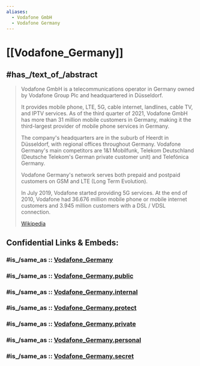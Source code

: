 ```yaml
---
aliases:
  - Vodafone GmbH
  - Vodafone Germany
---
```


# [[Vodafone_Germany]] 


## #has_/text_of_/abstract 

> Vodafone GmbH is a telecommunications operator in Germany 
> owned by Vodafone Group Plc and headquartered in Düsseldorf. 
> 
> It provides mobile phone, LTE, 5G, cable internet, landlines, cable TV, and IPTV services. 
> As of the third quarter of 2021, 
> Vodafone GmbH has more than 31 million mobile customers in Germany, 
> making it the third-largest provider of mobile phone services in Germany. 
> 
> The company's headquarters are in the suburb of Heerdt in Düsseldorf, 
> with regional offices throughout Germany. 
> Vodafone Germany's main competitors are 1&1 Mobilfunk, 
> Telekom Deutschland (Deutsche Telekom's German private customer unit) and Telefónica Germany.
>
> Vodafone Germany's network serves both prepaid and postpaid customers 
> on GSM and LTE (Long Term Evolution). 
> 
> In July 2019, Vodafone started providing 5G services. 
> At the end of 2010, Vodafone had 36.676 million mobile phone or mobile internet customers 
> and 3.945 million customers with a DSL / VDSL connection.
>
> [Wikipedia](https://en.wikipedia.org/wiki/Vodafone%20Germany) 


## Confidential Links & Embeds: 

### #is_/same_as :: [Vodafone_Germany](Vodafone_Germany.md) 

### #is_/same_as :: [Vodafone_Germany.public](/_public/Society/Economics/Business/Business-Entity/IT~Company/ISP(Internet-Service_provider)/Vodafone_Germany.public.md) 

### #is_/same_as :: [Vodafone_Germany.internal](/_internal/Society/Economics/Business/Business-Entity/IT~Company/ISP(Internet-Service_provider)/Vodafone_Germany.internal.md) 

### #is_/same_as :: [Vodafone_Germany.protect](/_protect/Society/Economics/Business/Business-Entity/IT~Company/ISP(Internet-Service_provider)/Vodafone_Germany.protect.md) 

### #is_/same_as :: [Vodafone_Germany.private](/_private/Society/Economics/Business/Business-Entity/IT~Company/ISP(Internet-Service_provider)/Vodafone_Germany.private.md) 

### #is_/same_as :: [Vodafone_Germany.personal](/_personal/Society/Economics/Business/Business-Entity/IT~Company/ISP(Internet-Service_provider)/Vodafone_Germany.personal.md) 

### #is_/same_as :: [Vodafone_Germany.secret](/_secret/Society/Economics/Business/Business-Entity/IT~Company/ISP(Internet-Service_provider)/Vodafone_Germany.secret.md)

